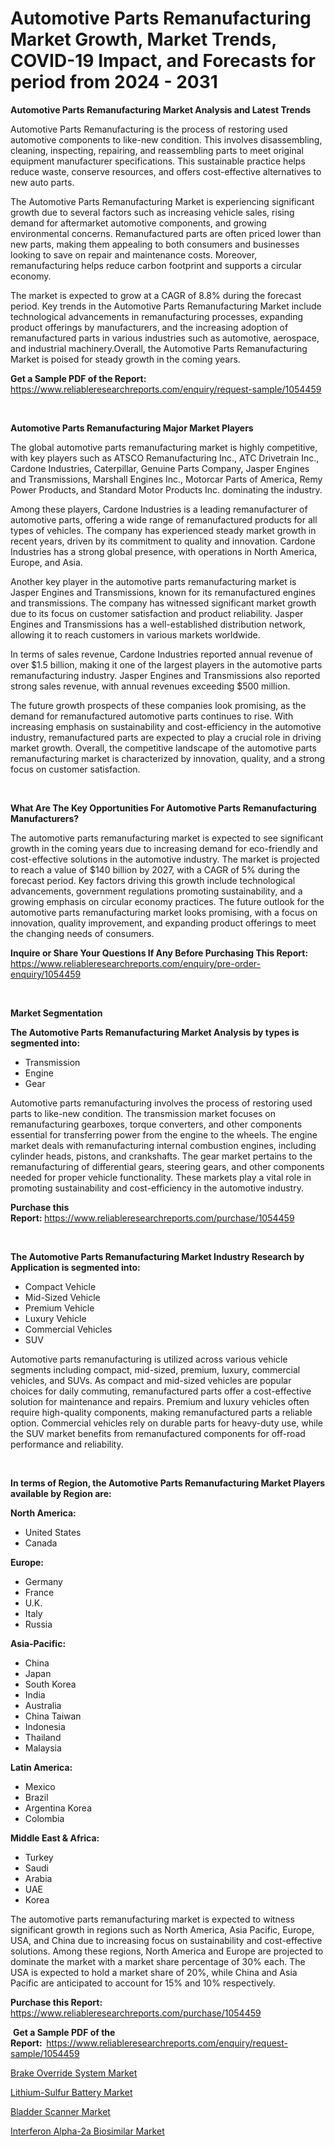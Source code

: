 <p><h1>Automotive Parts Remanufacturing Market Growth, Market Trends, COVID-19 Impact, and Forecasts for period from 2024 - 2031</h1></p><p><strong>Automotive Parts Remanufacturing Market Analysis and Latest Trends</strong></p>
<p><p>Automotive Parts Remanufacturing is the process of restoring used automotive components to like-new condition. This involves disassembling, cleaning, inspecting, repairing, and reassembling parts to meet original equipment manufacturer specifications. This sustainable practice helps reduce waste, conserve resources, and offers cost-effective alternatives to new auto parts.</p><p>The Automotive Parts Remanufacturing Market is experiencing significant growth due to several factors such as increasing vehicle sales, rising demand for aftermarket automotive components, and growing environmental concerns. Remanufactured parts are often priced lower than new parts, making them appealing to both consumers and businesses looking to save on repair and maintenance costs. Moreover, remanufacturing helps reduce carbon footprint and supports a circular economy.</p><p>The market is expected to grow at a CAGR of 8.8% during the forecast period. Key trends in the Automotive Parts Remanufacturing Market include technological advancements in remanufacturing processes, expanding product offerings by manufacturers, and the increasing adoption of remanufactured parts in various industries such as automotive, aerospace, and industrial machinery.Overall, the Automotive Parts Remanufacturing Market is poised for steady growth in the coming years.</p></p>
<p><strong>Get a Sample PDF of the Report:&nbsp;</strong> <a href="https://www.reliableresearchreports.com/enquiry/request-sample/1054459">https://www.reliableresearchreports.com/enquiry/request-sample/1054459</a></p>
<p>&nbsp;</p>
<p><strong>Automotive Parts Remanufacturing Major Market Players</strong></p>
<p><p>The global automotive parts remanufacturing market is highly competitive, with key players such as ATSCO Remanufacturing Inc., ATC Drivetrain Inc., Cardone Industries, Caterpillar, Genuine Parts Company, Jasper Engines and Transmissions, Marshall Engines Inc., Motorcar Parts of America, Remy Power Products, and Standard Motor Products Inc. dominating the industry.</p><p>Among these players, Cardone Industries is a leading remanufacturer of automotive parts, offering a wide range of remanufactured products for all types of vehicles. The company has experienced steady market growth in recent years, driven by its commitment to quality and innovation. Cardone Industries has a strong global presence, with operations in North America, Europe, and Asia.</p><p>Another key player in the automotive parts remanufacturing market is Jasper Engines and Transmissions, known for its remanufactured engines and transmissions. The company has witnessed significant market growth due to its focus on customer satisfaction and product reliability. Jasper Engines and Transmissions has a well-established distribution network, allowing it to reach customers in various markets worldwide.</p><p>In terms of sales revenue, Cardone Industries reported annual revenue of over $1.5 billion, making it one of the largest players in the automotive parts remanufacturing industry. Jasper Engines and Transmissions also reported strong sales revenue, with annual revenues exceeding $500 million.</p><p>The future growth prospects of these companies look promising, as the demand for remanufactured automotive parts continues to rise. With increasing emphasis on sustainability and cost-efficiency in the automotive industry, remanufactured parts are expected to play a crucial role in driving market growth. Overall, the competitive landscape of the automotive parts remanufacturing market is characterized by innovation, quality, and a strong focus on customer satisfaction.</p></p>
<p>&nbsp;</p>
<p><strong>What Are The Key Opportunities For Automotive Parts Remanufacturing Manufacturers?</strong></p>
<p><p>The automotive parts remanufacturing market is expected to see significant growth in the coming years due to increasing demand for eco-friendly and cost-effective solutions in the automotive industry. The market is projected to reach a value of $140 billion by 2027, with a CAGR of 5% during the forecast period. Key factors driving this growth include technological advancements, government regulations promoting sustainability, and a growing emphasis on circular economy practices. The future outlook for the automotive parts remanufacturing market looks promising, with a focus on innovation, quality improvement, and expanding product offerings to meet the changing needs of consumers.</p></p>
<p><strong>Inquire or Share Your Questions If Any Before Purchasing This Report:</strong> <a href="https://www.reliableresearchreports.com/enquiry/pre-order-enquiry/1054459">https://www.reliableresearchreports.com/enquiry/pre-order-enquiry/1054459</a></p>
<p>&nbsp;</p>
<p><strong>Market Segmentation</strong></p>
<p><strong>The Automotive Parts Remanufacturing Market Analysis by types is segmented into:</strong></p>
<p><ul><li>Transmission</li><li>Engine</li><li>Gear</li></ul></p>
<p><p>Automotive parts remanufacturing involves the process of restoring used parts to like-new condition. The transmission market focuses on remanufacturing gearboxes, torque converters, and other components essential for transferring power from the engine to the wheels. The engine market deals with remanufacturing internal combustion engines, including cylinder heads, pistons, and crankshafts. The gear market pertains to the remanufacturing of differential gears, steering gears, and other components needed for proper vehicle functionality. These markets play a vital role in promoting sustainability and cost-efficiency in the automotive industry.</p></p>
<p><strong>Purchase this Report:&nbsp;</strong><a href="https://www.reliableresearchreports.com/purchase/1054459">https://www.reliableresearchreports.com/purchase/1054459</a></p>
<p>&nbsp;</p>
<p><strong>The Automotive Parts Remanufacturing Market Industry Research by Application is segmented into:</strong></p>
<p><ul><li>Compact Vehicle</li><li>Mid-Sized Vehicle</li><li>Premium Vehicle</li><li>Luxury Vehicle</li><li>Commercial Vehicles</li><li>SUV</li></ul></p>
<p><p>Automotive parts remanufacturing is utilized across various vehicle segments including compact, mid-sized, premium, luxury, commercial vehicles, and SUVs. As compact and mid-sized vehicles are popular choices for daily commuting, remanufactured parts offer a cost-effective solution for maintenance and repairs. Premium and luxury vehicles often require high-quality components, making remanufactured parts a reliable option. Commercial vehicles rely on durable parts for heavy-duty use, while the SUV market benefits from remanufactured components for off-road performance and reliability.</p></p>
<p>&nbsp;</p>
<p><strong>In terms of Region, the Automotive Parts Remanufacturing Market Players available by Region are:</strong></p>
<p>
    <p> <strong> North America: </strong>
        <ul>
            <li>United States</li>
            <li>Canada</li>
        </ul>
        </p> 
    <p> <strong> Europe: </strong>
        <ul>
            <li>Germany</li>
            <li>France</li>
            <li>U.K.</li>
            <li>Italy</li>
            <li>Russia</li>
        </ul>
        </p> 
    <p> <strong> Asia-Pacific: </strong>
        <ul>
            <li>China</li>
            <li>Japan</li>
            <li>South Korea</li>
            <li>India</li>
            <li>Australia</li>
            <li>China Taiwan</li>
            <li>Indonesia</li>
            <li>Thailand</li>
            <li>Malaysia</li>
        </ul>
        </p> 
    <p> <strong> Latin America: </strong>
        <ul>
            <li>Mexico</li>
            <li>Brazil</li>
            <li>Argentina Korea</li>
            <li>Colombia</li>
        </ul>
        </p> 
    <p> <strong> Middle East & Africa: </strong>
        <ul>
            <li>Turkey</li>
            <li>Saudi</li>
            <li>Arabia</li>
            <li>UAE</li>
            <li>Korea</li>
        </ul>
    </p>
    </p>
<p><p>The automotive parts remanufacturing market is expected to witness significant growth in regions such as North America, Asia Pacific, Europe, USA, and China due to increasing focus on sustainability and cost-effective solutions. Among these regions, North America and Europe are projected to dominate the market with a market share percentage of 30% each. The USA is expected to hold a market share of 20%, while China and Asia Pacific are anticipated to account for 15% and 10% respectively.</p></p>
<p><strong>Purchase this Report: </strong><a href="https://www.reliableresearchreports.com/purchase/1054459">https://www.reliableresearchreports.com/purchase/1054459</a></p>
<p>&nbsp;<strong>Get a Sample PDF of the Report:&nbsp;&nbsp;</strong><a href="https://www.reliableresearchreports.com/enquiry/request-sample/1054459">https://www.reliableresearchreports.com/enquiry/request-sample/1054459</a></p>
<p><strong></strong></p>
<p><p><a href="https://view.publitas.com/reportprime-1/brake-override-system-market-size-2023-2030-global-industrial-analysis-key-geographical-regions-market-share-top-key-players-product-types-and-forecast-research-report/">Brake Override System Market</a></p><p><a href="https://view.publitas.com/reportprime-1/lithium-sulfur-battery-market-share-market-new-trends-analysis-report-by-type-by-application-by-end-use-by-region-and-segment-forecasts-2023-2030/">Lithium-Sulfur Battery Market</a></p><p><a href="https://zircon-bluebell-299.notion.site/Global-Bladder-Scanner-Market-by-Types-Applications-and-Major-Players-with-Regional-Growth-Rate-A-b55b480181c24d008f90ba6145da8df2">Bladder Scanner Market</a></p><p><a href="https://view.publitas.com/reportprime-1/interferon-alpha-2a-biosimilar-market-size-market-share-and-global-market-analysis-report-2023-2030/">Interferon Alpha-2a Biosimilar Market</a></p></p>